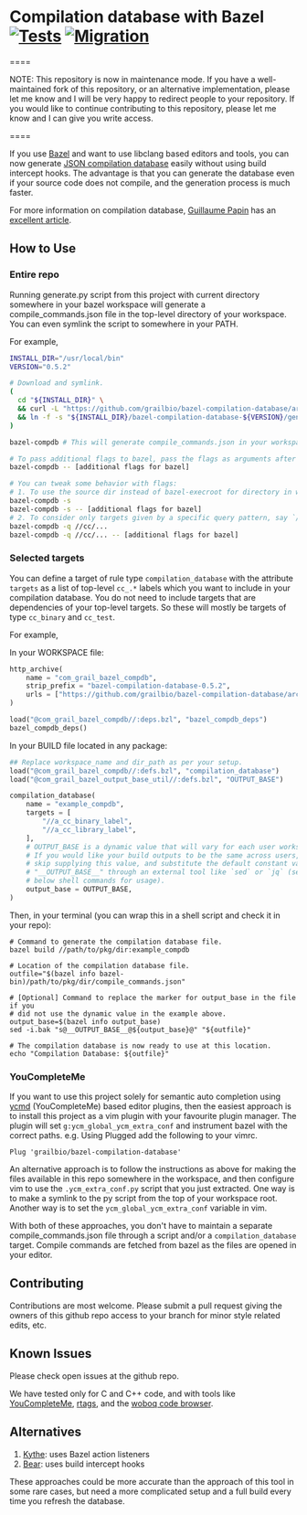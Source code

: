 Compilation database with Bazel [![Tests](https://github.com/grailbio/bazel-compilation-database/actions/workflows/tests.yml/badge.svg)](https://github.com/grailbio/bazel-compilation-database/actions/workflows/tests.yml) [![Migration](https://github.com/grailbio/bazel-compilation-database/actions/workflows/migration.yml/badge.svg)](https://github.com/grailbio/bazel-compilation-database/actions/workflows/migration.yml)
===============================


====

NOTE: This repository is now in maintenance mode. If you have a well-maintained
fork of this repository, or an alternative implementation, please let me know
and I will be very happy to redirect people to your repository. If you would
like to continue contributing to this repository, please let me know and I can
give you write access.

====

If you use [Bazel][bazel] and want to use libclang based editors and tools, you
can now generate [JSON compilation database][compdb] easily without using build
intercept hooks.  The advantage is that you can generate the database even if
your source code does not compile, and the generation process is much faster.

For more information on compilation database, [Guillaume Papin][sarcasm] has an
[excellent article][compdb2].

## How to Use

### Entire repo

Running generate.py script from this project with current directory somewhere
in your bazel workspace will generate a compile_commands.json file in the
top-level directory of your workspace. You can even symlink the script to
somewhere in your PATH.

For example,
```sh
INSTALL_DIR="/usr/local/bin"
VERSION="0.5.2"

# Download and symlink.
(
  cd "${INSTALL_DIR}" \
  && curl -L "https://github.com/grailbio/bazel-compilation-database/archive/${VERSION}.tar.gz" | tar -xz \
  && ln -f -s "${INSTALL_DIR}/bazel-compilation-database-${VERSION}/generate.py" bazel-compdb
)

bazel-compdb # This will generate compile_commands.json in your workspace root.

# To pass additional flags to bazel, pass the flags as arguments after --
bazel-compdb -- [additional flags for bazel]

# You can tweak some behavior with flags:
# 1. To use the source dir instead of bazel-execroot for directory in which clang commands are run.
bazel-compdb -s
bazel-compdb -s -- [additional flags for bazel]
# 2. To consider only targets given by a specific query pattern, say `//cc/...`. Also see below section for another way.
bazel-compdb -q //cc/...
bazel-compdb -q //cc/... -- [additional flags for bazel]
```

### Selected targets

You can define a target of rule type `compilation_database` with the attribute
`targets` as a list of top-level `cc_.*` labels which you want to include in
your compilation database. You do not need to include targets that are
dependencies of your top-level targets. So these will mostly be targets of type
`cc_binary` and `cc_test`.

For example,

In your WORKSPACE file:
```python
http_archive(
    name = "com_grail_bazel_compdb",
    strip_prefix = "bazel-compilation-database-0.5.2",
    urls = ["https://github.com/grailbio/bazel-compilation-database/archive/0.5.2.tar.gz"],
)

load("@com_grail_bazel_compdb//:deps.bzl", "bazel_compdb_deps")
bazel_compdb_deps()
```

In your BUILD file located in any package:
```python
## Replace workspace_name and dir_path as per your setup.
load("@com_grail_bazel_compdb//:defs.bzl", "compilation_database")
load("@com_grail_bazel_output_base_util//:defs.bzl", "OUTPUT_BASE")

compilation_database(
    name = "example_compdb",
    targets = [
        "//a_cc_binary_label",
        "//a_cc_library_label",
    ],
    # OUTPUT_BASE is a dynamic value that will vary for each user workspace.
    # If you would like your build outputs to be the same across users, then
    # skip supplying this value, and substitute the default constant value
    # "__OUTPUT_BASE__" through an external tool like `sed` or `jq` (see
    # below shell commands for usage).
    output_base = OUTPUT_BASE,
)
```

Then, in your terminal (you can wrap this in a shell script and check it in your repo):
```
# Command to generate the compilation database file.
bazel build //path/to/pkg/dir:example_compdb

# Location of the compilation database file.
outfile="$(bazel info bazel-bin)/path/to/pkg/dir/compile_commands.json"

# [Optional] Command to replace the marker for output_base in the file if you
# did not use the dynamic value in the example above.
output_base=$(bazel info output_base)
sed -i.bak "s@__OUTPUT_BASE__@${output_base}@" "${outfile}"

# The compilation database is now ready to use at this location.
echo "Compilation Database: ${outfile}"
```

### YouCompleteMe

If you want to use this project solely for semantic auto completion using
[ycmd][ycm] (YouCompleteMe) based editor plugins, then the easiest approach
is to install this project as a vim plugin with your favourite plugin manager.
The plugin will set `g:ycm_global_ycm_extra_conf` and instrument bazel with
the correct paths.
e.g. Using Plugged add the following to your vimrc.
```
Plug 'grailbio/bazel-compilation-database'
```

An alternative approach is to follow the instructions as above for making the
files available in this repo somewhere in the workspace, and then configure vim
to use the `.ycm_extra_conf.py` script that you just extracted. One way is to
make a symlink to the py script from the top of your workspace root. Another
way is to set the `ycm_global_ycm_extra_conf` variable in vim.

With both of these approaches, you don't have to maintain a separate
compile_commands.json file through a script and/or a `compilation_database`
target. Compile commands are fetched from bazel as the files are opened in your
editor.

## Contributing

Contributions are most welcome. Please submit a pull request giving the owners
of this github repo access to your branch for minor style related edits, etc.

## Known Issues

Please check open issues at the github repo.

We have tested only for C and C++ code, and with tools like
[YouCompleteMe][ycm], [rtags][rtags], and the [woboq code browser][woboq].

## Alternatives

1. [Kythe][kythe]: uses Bazel action listeners
1. [Bear][bear]: uses build intercept hooks

These approaches could be more accurate than the approach of this tool in some
rare cases, but need a more complicated setup and a full build every time you
refresh the database.

[bazel]: https://bazel.build/
[compdb]: https://clang.llvm.org/docs/JSONCompilationDatabase.html
[sarcasm]: https://github.com/Sarcasm
[compdb2]: https://sarcasm.github.io/notes/dev/compilation-database.html
[cla]: https://www.clahub.com/pages/why_cla
[ycm]: https://github.com/Valloric/YouCompleteMe
[rtags]: https://github.com/Andersbakken/rtags
[woboq]: https://github.com/woboq/woboq_codebrowser
[kythe]: https://github.com/google/kythe/blob/master/tools/cpp/generate_compilation_database.sh
[bear]: https://github.com/rizsotto/Bear
